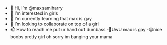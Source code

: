 - 👋 Hi, I’m @maxsamiharry
- 👀 I’m interested in girls
- 🌱 I’m currently learning that max is gay
- 💞️ I’m looking to collaborate on top of a girl
- 📫 How to reach me put ur hand out dumbass
-🤢UwU max is gay
-😍nice boobs pretty girl oh sorry im banging your mama

<!---
maxsamiharry/maxsamiharry is a ✨ special ✨ repository because its `README.md` (this file) appears on your GitHub profile.
You can click the Preview link to take a look at your changes.
--->
